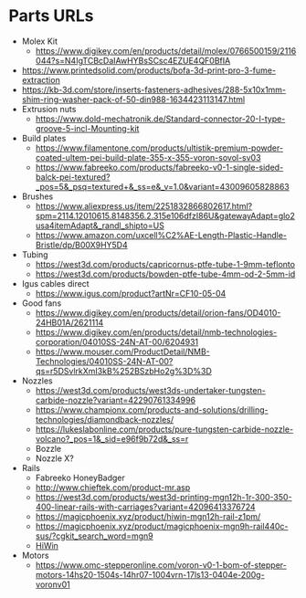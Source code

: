 # Parts URLs
- Molex Kit
    - https://www.digikey.com/en/products/detail/molex/0766500159/2116044?s=N4IgTCBcDaIAwHYBsSCsc4EZUE4QF0BfIA
- https://www.printedsolid.com/products/bofa-3d-print-pro-3-fume-extraction
- https://kb-3d.com/store/inserts-fasteners-adhesives/288-5x10x1mm-shim-ring-washer-pack-of-50-din988-1634423113147.html
- Extrusion nuts
    - https://www.dold-mechatronik.de/Standard-connector-20-I-type-groove-5-incl-Mounting-kit
- Build plates
    - https://www.filamentone.com/products/ultistik-premium-powder-coated-ultem-pei-build-plate-355-x-355-voron-sovol-sv03
    - https://www.fabreeko.com/products/fabreeko-v0-1-single-sided-balck-pei-textured?_pos=5&_psq=textured+&_ss=e&_v=1.0&variant=43009605828863
- Brushes
    - https://www.aliexpress.us/item/2251832866802617.html?spm=2114.12010615.8148356.2.315e106dfzI86U&gatewayAdapt=glo2usa4itemAdapt&_randl_shipto=US
    - https://www.amazon.com/uxcell%C2%AE-Length-Plastic-Handle-Bristle/dp/B00X9HY5D4
- Tubing
    - https://west3d.com/products/capricornus-ptfe-tube-1-9mm-teflonto
    - https://west3d.com/products/bowden-ptfe-tube-4mm-od-2-5mm-id
- Igus cables direct
    - https://www.igus.com/product?artNr=CF10-05-04
- Good fans
    - https://www.digikey.com/en/products/detail/orion-fans/OD4010-24HB01A/2621114
    - https://www.digikey.com/en/products/detail/nmb-technologies-corporation/04010SS-24N-AT-00/6204931
    - https://www.mouser.com/ProductDetail/NMB-Technologies/04010SS-24N-AT-00?qs=r5DSvlrkXmI3kB%252BSzbHo2g%3D%3D
- Nozzles
    - https://west3d.com/products/west3ds-undertaker-tungsten-carbide-nozzle?variant=42290761334996
    - https://www.championx.com/products-and-solutions/drilling-technologies/diamondback-nozzles/
    - https://lukeslabonline.com/products/pure-tungsten-carbide-nozzle-volcano?_pos=1&_sid=e96f9b72d&_ss=r
    - Bozzle 
    - Nozzle X?
- Rails
    - Fabreeko HoneyBadger
    - http://www.chieftek.com/product-mr.asp
    - https://west3d.com/products/west3d-printing-mgn12h-1r-300-350-400-linear-rails-with-carriages?variant=42096413376724
    - https://magicphoenix.xyz/product/hiwin-mgn12h-rail-z1pm/
    - https://magicphoenix.xyz/product/magicphoenix-mgn9h-rail440c-sus/?cgkit_search_word=mgn9
    - [HiWin](https://www.aliexpress.us/item/3256804644561680.html?spm=a2g0o.detail.0.0.10413a0dEpkCL3&gps-id=pcDetailBottomMoreThisSeller&scm=1007.13339.291025.0&scm_id=1007.13339.291025.0&scm-url=1007.13339.291025.0&pvid=0a6664a0-63c5-48a0-9299-b191563f229f&_t=gps-id%3ApcDetailBottomMoreThisSeller%2Cscm-url%3A1007.13339.291025.0%2Cpvid%3A0a6664a0-63c5-48a0-9299-b191563f229f%2Ctpp_buckets%3A668%232846%238112%231997&pdp_ext_f=%7B%22sku_id%22%3A%2212000030650257808%22%2C%22sceneId%22%3A%223339%22%7D&pdp_npi=2%40dis%21USD%2145.0%2145.0%21%21%21%21%21%402103222416753505011107272ed26c%2112000030650257808%21rec&gatewayAdapt=glo2usa&_randl_shipto=US)
- Motors
    - https://www.omc-stepperonline.com/voron-v0-1-bom-of-stepper-motors-14hs20-1504s-14hr07-1004vrn-17ls13-0404e-200g-voronv01
